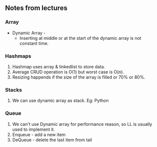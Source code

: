 ## Notes from lectures

### Array
- Dynamic Array -
  - Inserting at middle or at the start of the dynamic array is not constant time.

### Hashmaps
1. Hashmap uses array & linkedlist to store data.
2. Average CRUD operation is O(1) but worst case is O(n).
3. Resizing happends if the size of the array is filled or 70% or 80%.


### Stacks
1. We can use dynamic array as stack. Eg: Python


### Queue
1. We can't use Dynamic array for performance reason, so LL is usually used to implement it.
2. Enqueue - add a new item
3. DeQueue - delete the last item from tail